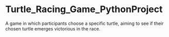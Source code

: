 # Turtle_Racing_Game_PythonProject
A game in which participants choose a specific turtle, aiming to see if their chosen turtle emerges victorious in the race.
